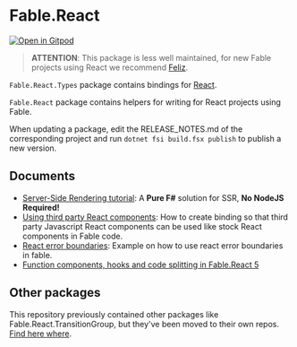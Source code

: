 # Fable.React

[![Open in Gitpod](https://gitpod.io/button/open-in-gitpod.svg)](https://gitpod.io/#https://github.com/fable-compiler/fable-react)

> **ATTENTION**: This package is less well maintained, for new Fable projects using React we recommend [Feliz](https://github.com/fable-hub/Feliz).

`Fable.React.Types` package contains bindings for [React](https://reactjs.org/).

`Fable.React` package contains helpers for writing for React projects using Fable.

When updating a package, edit the RELEASE_NOTES.md of the corresponding project and run `dotnet fsi build.fsx publish` to publish a new version.

## Documents

* [Server-Side Rendering tutorial](docs/server-side-rendering.md): A **Pure F#** solution for SSR, **No NodeJS Required!**
* [Using third party React components](docs/using-third-party-react-components.md): How to create binding so that third party Javascript React components can be used like stock React components in Fable code.
* [React error boundaries](docs/react-error-boundaries.md): Example on how to use react error boundaries in fable.
* [Function components, hooks and code splitting in Fable.React 5](https://fable.io/blog/Announcing-Fable-React-5.html)

## Other packages

This repository previously contained other packages like Fable.React.TransitionGroup, but they've been moved to their own repos. [Find here where](https://github.com/fable-compiler/fable-react/issues/145#issuecomment-478961364).
